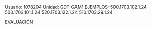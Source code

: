 Usuario: 1078204
Unidad: GDT-GAM1
EJEMPLOS:
500.1703.102.1.24
500.1703.101.1.24
520.1703.122.1.24
510.1703.29.1.24

EVALUACIÓN
